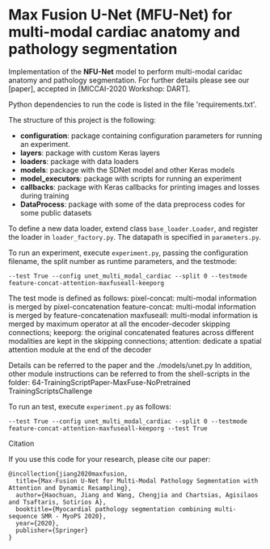 # Max Fusion U-Net (MFU-Net) for multi-modal cardiac anatomy and pathology segmentation

Implementation of the **NFU-Net** model to perform multi-modal caridac anatomy and pathology segmentation. For further details please see our [paper], accepted in [MICCAI-2020 Workshop: DART].

Python dependencies to run the code is listed in the file 'requirements.txt'.

The structure of this project is the following:

* **configuration**: package containing configuration parameters for running an experiment.
* **layers**: package with custom Keras layers
* **loaders**: package with data loaders
* **models**: package with the SDNet model and other Keras models
* **model_executors**: package with scripts for running an experiment
* **callbacks**: package with Keras callbacks for printing images and losses during training
* **DataProcess**: package with some of the data preprocess codes for some public datasets


To define a new data loader, extend class `base_loader.Loader`, and register the loader in `loader_factory.py`. The datapath is specified in `parameters.py`.

To run an experiment, execute `experiment.py`, passing the configuration filename, the split number as runtime parameters, and the testmode:
```
--test True --config unet_multi_modal_cardiac --split 0 --testmode feature-concat-attention-maxfuseall-keeporg
```

The test mode is defined as follows:
pixel-concat: multi-modal information is merged by pixel-concatenation
feature-concat: multi-modal information is merged by feature-concatenation
maxfuseall: multi-modal information is merged by maximum operator at all the encoder-decoder skipping connections;
keeporg: the original concatenated features across different modalities are kept in the skipping connections;
attention: dedicate a spatial attention module at the end of the decoder

Details can be referred to the paper and the ./models/unet.py
In addition, other module instructions can be referred to from the shell-scripts in the folder: 
64-TrainingScriptPaper-MaxFuse-NoPretrained
TrainingScriptsChallenge


To run an test, execute `experiment.py` as follows:
```
--test True --config unet_multi_modal_cardiac --split 0 --testmode feature-concat-attention-maxfuseall-keeporg --test True
```

Citation

If you use this code for your research, please cite our paper:

```
@incollection{jiang2020maxfusion,
  title={Max-Fusion U-Net for Multi-Modal Pathology Segmentation with Attention and Dynamic Resampling},
  author={Haochuan, Jiang and Wang, Chengjia and Chartsias, Agisilaos and Tsaftaris, Sotirios A},
  booktitle={Myocardial pathology segmentation combining multi-sequence SMR - MyoPS 2020},
  year={2020},
  publisher={Springer}
}
```
 
[Keras]: https://keras.io/
[tensorflow]: https://www.tensorflow.org/
[MICCAI-2020]: https://miccai2020.org/en/
[MyoPS-2020]: http://www.sdspeople.fudan.edu.cn/zhuangxiahai/0/MyoPS20/index.html

